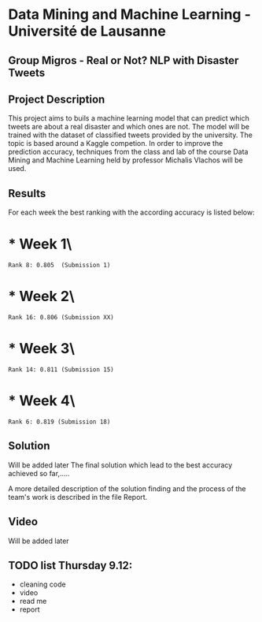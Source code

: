 # Data Mining and Machine Learning - Université de Lausanne
## Group Migros - Real or Not? NLP with Disaster Tweets

## Project Description

This project aims to buils a machine learning model that can predict which tweets are about a real disaster and which ones are not. 
The model will be trained with the dataset of classified tweets provided by the university. The topic is based around a Kaggle competion. 
In order to improve the prediction accuracy, techniques from the class and lab of the course Data Mining and Machine Learning held by professor Michalis Vlachos will be used. 

## Results
For each week the best ranking with the according accuracy is listed below:

# * Week 1\
    Rank 8: 0.805  (Submission 1)

# * Week 2\ 
    Rank 16: 0.806 (Submission XX)

# * Week 3\
    Rank 14: 0.811 (Submission 15)

# * Week 4\
    Rank 6: 0.819 (Submission 18)

## Solution

Will be added later
The final solution which lead to the best accuracy achieved so far,.....

A more detailed description of the solution finding and the process of the team's work is described in the file Report. 

## Video 

Will be added later

## TODO list Thursday 9.12:

* cleaning code
* video
* read me 
* report

